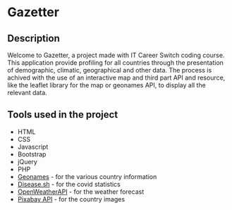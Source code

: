 # Gazetter

## Description

Welcome to Gazetter, a project made with IT Career Switch coding course.
This application provide profiling for all countries through the presentation of demographic, climatic, geographical and other data.
The process is achived with the use of an interactive map and third part API and resource, like the leaflet library for the map or geonames API, to display all the relevant data.

## Tools used in the project

- HTML
- CSS
- Javascript
- Bootstrap
- jQuery
- PHP
- [Geonames](https://www.geonames.org/) - for the various country information
- [Disease.sh](https://disease.sh/) - for the covid statistics
- [OpenWeatherAPI](https://openweathermap.org/api) - for the weather forecast
- [Pixabay API](https://pixabay.com/service/about/api/) - for the country images
